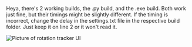 Heya, there's 2 working builds, the .py build, and the .exe build.
Both work just fine, but their timings might be slightly different. 
If the timing is incorrect, change the delay in the settings.txt file in the respective build folder.
Just keep it on line 2 or it won't read it.

![Picture of rotation tracker UI](https://github.com/user-attachments/assets/979a2d3d-2588-45bf-b2a9-dae0aec9d77b)
